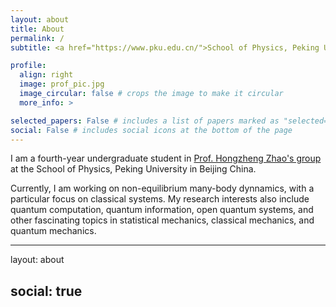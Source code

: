 ```yaml
---
layout: about
title: About
permalink: /
subtitle: <a href="https://www.pku.edu.cn/">School of Physics, Peking University</a>.

profile:
  align: right
  image: prof_pic.jpg
  image_circular: false # crops the image to make it circular
  more_info: >

selected_papers: False # includes a list of papers marked as "selected={true}"
social: False # includes social icons at the bottom of the page
---
```


I am a fourth-year undergraduate student in [Prof. Hongzheng Zhao's group](https://faculty.pku.edu.cn/zhaohongzheng/zh_CN/index/51480/list/index.htm) at the School of Physics, Peking University in Beijing China.

Currently, I am working on non-equilibrium many-body dynnamics, with a particular focus on classical systems. My research interests also include quantum computation, quantum information, open quantum systems, and other fascinating topics in statistical mechanics, classical mechanics, and quantum mechanics.

---
layout: about

social: true
---
